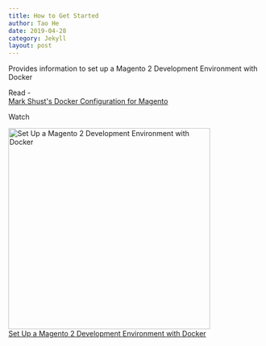```yaml
---
title: How to Get Started
author: Tao He
date: 2019-04-28
category: Jekyll
layout: post
---
```

Provides information to set up a Magento 2 Development Environment with Docker


Read -  
[Mark Shust's Docker Configuration for Magento](https://github.com/markshust/docker-magento)


Watch 

<a href="https://m.academy/courses/set-up-magento-2-development-environment-docker" target="_blank">
<img src="https://raw.githubusercontent.com/markshust/docker-magento/release/next/docs/set-up-magento-2-development-environment-docker-og.png" alt="Set Up a Magento 2 Development Environment with Docker" width="400"><br/>
Set Up a Magento 2 Development Environment with Docker
</a>